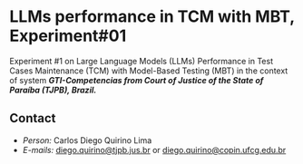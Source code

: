 # LLMs performance in TCM with MBT, Experiment#01

Experiment #1 on Large Language Models (LLMs) Performance in Test Cases Maintenance (TCM) with Model-Based Testing (MBT) in the context of system ***GTI-Competencias from Court of Justice of the State of Paraíba (TJPB), Brazil.***

## Contact

* *Person:* Carlos Diego Quirino Lima
* *E-mails:* diego.quirino@tjpb.jus.br or diego.quirino@copin.ufcg.edu.br